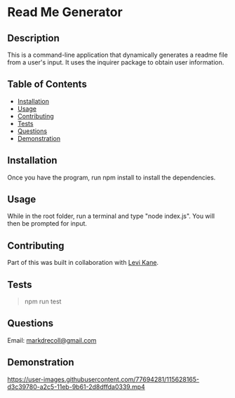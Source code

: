 # Read Me Generator
  ## Description
  This is a command-line application that dynamically generates a readme file from a user's input. It uses the inquirer package to obtain user information.
  ## Table of Contents
   - [Installation](#Installation)
   - [Usage](#Usage)
   - [Contributing](#Contributing)
   - [Tests](#Tests)
   - [Questions](#Questions)
   - [Demonstration](#Demonstration)
  ## Installation
  Once you have the program, run npm install to install the dependencies.
  ## Usage
  While in the root folder, run a terminal and type "node index.js". You will then be prompted for input. 
  ## Contributing
  Part of this was built in collaboration with [Levi Kane](https://github.com/levickane).
  ## Tests
  >npm run test
  ## Questions
  Email: markdrecoll@gmail.com
  ## Demonstration
  https://user-images.githubusercontent.com/77694281/115628165-d3c39780-a2c5-11eb-9b61-2d8dffda0339.mp4
